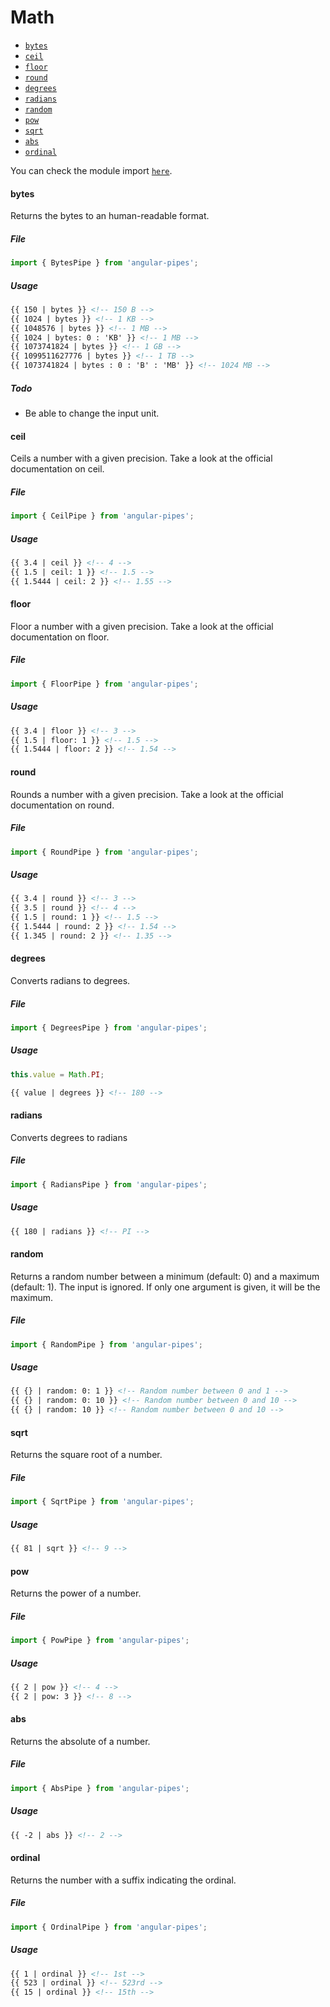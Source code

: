 # Math

* [`bytes`](#bytes)
* [`ceil`](#ceil)
* [`floor`](#floor)
* [`round`](#round)
* [`degrees`](#degrees)
* [`radians`](#degrees)
* [`random`](#random)
* [`pow`](#pow)
* [`sqrt`](#sqrt)
* [`abs`](#abs)
* [`ordinal`](#ordinal)

You can check the module import [`here`](./modules.md).

#### bytes

Returns the bytes to an human-readable format.

##### File

```typescript
import { BytesPipe } from 'angular-pipes';
```

##### Usage

```html
{{ 150 | bytes }} <!-- 150 B -->
{{ 1024 | bytes }} <!-- 1 KB -->
{{ 1048576 | bytes }} <!-- 1 MB -->
{{ 1024 | bytes: 0 : 'KB' }} <!-- 1 MB -->
{{ 1073741824 | bytes }} <!-- 1 GB -->
{{ 1099511627776 | bytes }} <!-- 1 TB -->
{{ 1073741824 | bytes : 0 : 'B' : 'MB' }} <!-- 1024 MB -->
```

##### Todo

* Be able to change the input unit.


#### ceil

Ceils a number with a given precision. Take a look at the official documentation on ceil.

##### File

```typescript
import { CeilPipe } from 'angular-pipes';
```

##### Usage

```html
{{ 3.4 | ceil }} <!-- 4 -->
{{ 1.5 | ceil: 1 }} <!-- 1.5 -->
{{ 1.5444 | ceil: 2 }} <!-- 1.55 -->
```


#### floor

Floor a number with a given precision. Take a look at the official documentation on floor.

##### File

```typescript
import { FloorPipe } from 'angular-pipes';
```

##### Usage

```html
{{ 3.4 | floor }} <!-- 3 -->
{{ 1.5 | floor: 1 }} <!-- 1.5 -->
{{ 1.5444 | floor: 2 }} <!-- 1.54 -->
```


#### round

Rounds a number with a given precision. Take a look at the official documentation on round.

##### File

```typescript
import { RoundPipe } from 'angular-pipes';
```

##### Usage

```html
{{ 3.4 | round }} <!-- 3 -->
{{ 3.5 | round }} <!-- 4 -->
{{ 1.5 | round: 1 }} <!-- 1.5 -->
{{ 1.5444 | round: 2 }} <!-- 1.54 -->
{{ 1.345 | round: 2 }} <!-- 1.35 -->
```


#### degrees

Converts radians to degrees.

##### File

```typescript
import { DegreesPipe } from 'angular-pipes';
```

##### Usage

```javascript
this.value = Math.PI;
```

```html
{{ value | degrees }} <!-- 180 -->
```


#### radians

Converts degrees to radians

##### File

```typescript
import { RadiansPipe } from 'angular-pipes';
```

##### Usage

```html
{{ 180 | radians }} <!-- PI -->
```


#### random

Returns a random number between a minimum (default: 0) and a maximum (default: 1).
The input is ignored.
If only one argument is given, it will be the maximum.

##### File

```typescript
import { RandomPipe } from 'angular-pipes';
```

##### Usage

```html
{{ {} | random: 0: 1 }} <!-- Random number between 0 and 1 -->
{{ {} | random: 0: 10 }} <!-- Random number between 0 and 10 -->
{{ {} | random: 10 }} <!-- Random number between 0 and 10 -->
```

#### sqrt

Returns the square root of a number.

##### File

```typescript
import { SqrtPipe } from 'angular-pipes';
```

##### Usage

```html
{{ 81 | sqrt }} <!-- 9 -->
```

#### pow

Returns the power of a number.

##### File

```typescript
import { PowPipe } from 'angular-pipes';
```

##### Usage

```html
{{ 2 | pow }} <!-- 4 -->
{{ 2 | pow: 3 }} <!-- 8 -->
```

#### abs

Returns the absolute of a number.

##### File

```typescript
import { AbsPipe } from 'angular-pipes';
```

##### Usage

```html
{{ -2 | abs }} <!-- 2 -->
```

#### ordinal

Returns the number with a suffix indicating the ordinal.

##### File

```typescript
import { OrdinalPipe } from 'angular-pipes';
```

##### Usage

```html
{{ 1 | ordinal }} <!-- 1st -->
{{ 523 | ordinal }} <!-- 523rd -->
{{ 15 | ordinal }} <!-- 15th -->
```
